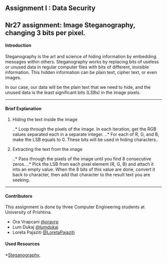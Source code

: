 ## Assignment I : Data Security

Nr27 assignment: Image Steganography, changing 3 bits per pixel.
---

#### Introduction
Steganography is the art and science of hiding information by embedding messages within others. Steganography works by replacing bits of useless or unused data in regular computer files with bits of different, invisible information. This hidden information can be plain text, cipher text, or even images.

In our case, our data will be the plain text that we need to hide, and the unused data is the least significant bits (LSBs) in the image pixels.

---

#### Brief Explanation
1. Hiding the text inside the image
    
    ..* Loop through the pixels of the image. In each iteration, get the RGB values separated each in a separate integer.
    ..* For each of R, G, and B, make the LSB equals to 0. These bits will be used in hiding characters..

2. Extracting the text from the image

    ..* Pass through the pixels of the image until you find 8 consecutive zeros.
    ..* Pick the LSB from each pixel element (R, G, B) and attach it into an empty value. When the 8 bits of this value are done, convert it back to character, then add that character to the result text you are seeking.


---

#### Contributors
This assignment is done by three Computer Engineering students at University of Prishtina.

* Ora Vrapcani [@oravrp](https://github.com/oravrp)
* Lum Dukaj [@lumdukaj](https://github.com/lumdukaj)
* Loreta Pajaziti [@LoretaPajaziti](https://github.com/LoretaPajaziti)

#### Used Resources

*[Steganography](https://www.ijcaonline.org/volume9/number7/pxc3871887.pdf),

